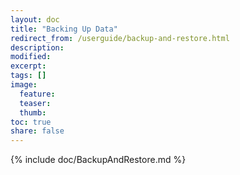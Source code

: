 ```yaml
---
layout: doc
title: "Backing Up Data"
redirect_from: /userguide/backup-and-restore.html
description:
modified:
excerpt:
tags: []
image:
  feature:
  teaser:
  thumb:
toc: true
share: false
---
```


{% include doc/BackupAndRestore.md %}
